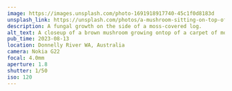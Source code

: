 ```yaml
---
image: https://images.unsplash.com/photo-1691918917740-45c1f0d8183d
unsplash_link: https://unsplash.com/photos/a-mushroom-sitting-on-top-of-a-lush-green-field-YAAhfOGDgFQ
description: A fungal growth on the side of a moss-covered log.
alt_text: A closeup of a brown mushroom growing ontop of a carpet of moss, which itself is growing on a fallen log. The moss is green, almost fluorescent, and a forest can be seen in the background. The photo is very vibrant and saturated.
pub_time: 2023-08-13
location: Donnelly River WA, Australia
camera: Nokia G22
focal: 4.0mm
aperture: 1.8
shutter: 1/50
iso: 120
---
```

